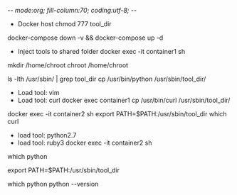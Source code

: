 -*- mode:org; fill-column:70; coding:utf-8; -*-
* Docker host
chmod 777 tool_dir

docker-compose down -v && docker-compose up -d
* Inject tools to shared folder
docker exec -it container1 sh

mkdir /home/chroot
chroot /home/chroot

ls -lth /usr/sbin/ | grep tool_dir
cp /usr/bin/python /usr/sbin/tool_dir/
* Load tool: vim
* Load tool: curl
docker exec container1 cp /usr/bin/curl /usr/sbin/tool_dir/

docker exec -it container2 sh
export PATH=$PATH:/usr/sbin/tool_dir
which curl
* load tool: python2.7
* load tool: ruby3
docker exec -it container2 sh

which python

export PATH=$PATH:/usr/sbin/tool_dir

which python
python --version
